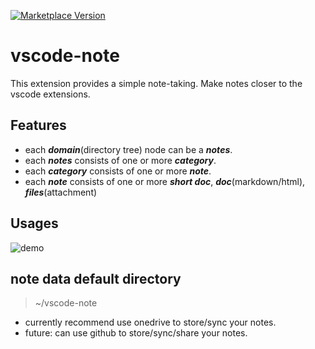 [![Marketplace Version](https://vsmarketplacebadge.apphb.com/version/shinhwagk.vscode-note.svg)](https://marketplace.visualstudio.com/items?itemName=shinhwagk.vscode-note)

# vscode-note

This extension provides a simple note-taking. Make notes closer to the vscode extensions.

## Features

-   each **_domain_**(directory tree) node can be a **_notes_**.
-   each **_notes_** consists of one or more **_category_**.
-   each **_category_** consists of one or more **_note_**.
-   each **_note_** consists of one or more **_short doc_**, **_doc_**(markdown/html), **_files_**(attachment)

## Usages

![demo](https://github.com/shinhwagk/vscode-note/raw/vscode-note/images/my.jpg)

## note data default directory

> ~/vscode-note

-   currently recommend use onedrive to store/sync your notes.
-   future: can use github to store/sync/share your notes.